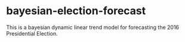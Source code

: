 # bayesian-election-forecast

This is a bayesian dynamic linear trend model for forecasting the 2016 Presidential Election. 
